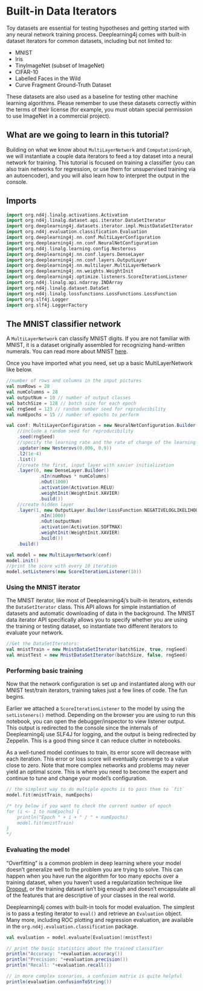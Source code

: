 # Built-in Data Iterators

Toy datasets are essential for testing hypotheses and getting started with any neural network training process. Deeplearning4j comes with built-in dataset iterators for common datasets, including but not limited to:

* MNIST
* Iris
* TinyImageNet \(subset of ImageNet\)
* CIFAR-10
* Labelled Faces in the Wild
* Curve Fragment Ground-Truth Dataset

These datasets are also used as a baseline for testing other machine learning algorithms. Please remember to use these datasets correctly within the terms of their license \(for example, you must obtain special permission to use ImageNet in a commercial project\).

## What are we going to learn in this tutorial?

Building on what we know about `MultiLayerNetwork` and `ComputationGraph`, we will instantiate a couple data iterators to feed a toy dataset into a neural network for training. This tutorial is focused on training a classifier \(you can also train networks for regression, or use them for unsupervised training via an autoencoder\), and you will also learn how to interpret the output in the console.

## Imports

```scala
import org.nd4j.linalg.activations.Activation
import org.nd4j.linalg.dataset.api.iterator.DataSetIterator
import org.deeplearning4j.datasets.iterator.impl.MnistDataSetIterator
import org.nd4j.evaluation.classification.Evaluation
import org.deeplearning4j.nn.conf.MultiLayerConfiguration
import org.deeplearning4j.nn.conf.NeuralNetConfiguration
import org.nd4j.linalg.learning.config.Nesterovs
import org.deeplearning4j.nn.conf.layers.DenseLayer
import org.deeplearning4j.nn.conf.layers.OutputLayer
import org.deeplearning4j.nn.multilayer.MultiLayerNetwork
import org.deeplearning4j.nn.weights.WeightInit
import org.deeplearning4j.optimize.listeners.ScoreIterationListener
import org.nd4j.linalg.api.ndarray.INDArray
import org.nd4j.linalg.dataset.DataSet
import org.nd4j.linalg.lossfunctions.LossFunctions.LossFunction
import org.slf4j.Logger
import org.slf4j.LoggerFactory
```

## The MNIST classifier network

A `MultiLayerNetwork` can classify MNIST digits. If you are not familiar with MNIST, it is a dataset originally assembled for recognizing hand-written numerals. You can read more about MNIST [here](https://en.wikipedia.org/wiki/MNIST_database).

Once you have imported what you need, set up a basic MultiLayerNetwork like below.

```scala
//number of rows and columns in the input pictures
val numRows = 28
val numColumns = 28
val outputNum = 10 // number of output classes
val batchSize = 128 // batch size for each epoch
val rngSeed = 123 // random number seed for reproducibility
val numEpochs = 15 // number of epochs to perform

val conf: MultiLayerConfiguration = new NeuralNetConfiguration.Builder()
    //include a random seed for reproducibility
    .seed(rngSeed) 
    //specify the learning rate and the rate of change of the learning rate.
    .updater(new Nesterovs(0.006, 0.9))
    .l2(1e-4)
    .list()
    //create the first, input layer with xavier initialization
    .layer(0, new DenseLayer.Builder() 
            .nIn(numRows * numColumns)
            .nOut(1000)
            .activation(Activation.RELU)
            .weightInit(WeightInit.XAVIER)
            .build())
    //create hidden layer
    .layer(1, new OutputLayer.Builder(LossFunction.NEGATIVELOGLIKELIHOOD) 
            .nIn(1000)
            .nOut(outputNum)
            .activation(Activation.SOFTMAX)
            .weightInit(WeightInit.XAVIER)
            .build())
    .build()

val model = new MultiLayerNetwork(conf)
model.init()
//print the score with every 10 iteration
model.setListeners(new ScoreIterationListener(10))
```

### Using the MNIST iterator

The MNIST iterator, like most of Deeplearning4j’s built-in iterators, extends the `DataSetIterator` class. This API allows for simple instantiation of datasets and automatic downloading of data in the background. The MNIST data iterator API specifically allows you to specify whether you are using the training or testing dataset, so instantiate two different iterators to evaluate your network.

```scala
//Get the DataSetIterators:
val mnistTrain = new MnistDataSetIterator(batchSize, true, rngSeed)
val mnistTest = new MnistDataSetIterator(batchSize, false, rngSeed)
```

### Performing basic training

Now that the network configuration is set up and instantiated along with our MNIST test/train iterators, training takes just a few lines of code. The fun begins.

Earlier we attached a `ScoreIterationListener` to the model by using the `setListeners()` method. Depending on the browser you are using to run this notebook, you can open the debugger/inspector to view listener output. This output is redirected to the console since the internals of Deeplearning4j use SLF4J for logging, and the output is being redirected by Zeppelin. This is a good thing since it can reduce clutter in notebooks.

As a well-tuned model continues to train, its error score will decrease with each iteration. This error or loss score will eventually converge to a value close to zero. Note that more complex networks and problems may never yield an optimal score. This is where you need to become the expert and continue to tune and change your model’s configuration.

```scala
// the simplest way to do multiple epochs is to pass them to `fit`
model.fit(mnistTrain, numEpochs)

/* try below if you want to check the current number of epoch
for (i <- 1 to numEpochs) {
    println("Epoch " + i + " / " + numEpochs)
    model.fit(mnistTrain)
}
*/
```

### Evaluating the model

“Overfitting” is a common problem in deep learning where your model doesn’t generalize well to the problem you are trying to solve. This can happen when you have run the algorithm for too many epochs over a training dataset, when you haven’t used a regularization technique like [Dropout](https://en.wikipedia.org/wiki/Dropout_%28neural_networks%29), or the training dataset isn’t big enough and doesn’t encapsulate all of the features that are descriptive of your classes in the real world.

Deeplearning4j comes with built-in tools for model evaluation. The simplest is to pass a testing iterator to `eval()` and retrieve an `Evaluation` object. Many more, including ROC plotting and regression evaluation, are available in the `org.nd4j.evaluation.classification` package.

```scala
val evaluation = model.evaluate[Evaluation](mnistTest)

// print the basic statistics about the trained classifier
println("Accuracy: "+evaluation.accuracy())
println("Precision: "+evaluation.precision())
println("Recall: "+evaluation.recall())

// in more complex scenarios, a confusion matrix is quite helpful
println(evaluation.confusionToString())
```

